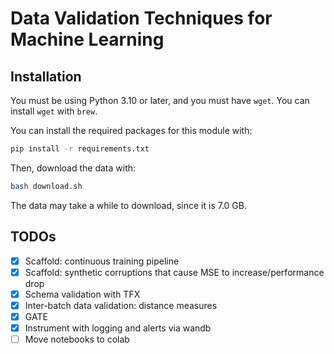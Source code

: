 # Data Validation Techniques for Machine Learning

## Installation

You must be using Python 3.10 or later, and you must have `wget`. You can install `wget` with `brew`.

You can install the required packages for this module with:

```bash
pip install -r requirements.txt
```

Then, download the data with:

```bash
bash download.sh
```

The data may take a while to download, since it is 7.0 GB.

## TODOs

- [x] Scaffold: continuous training pipeline
- [x] Scaffold: synthetic corruptions that cause MSE to increase/performance drop
- [x] Schema validation with TFX
- [x] Inter-batch data validation: distance measures
- [x] GATE
- [x] Instrument with logging and alerts via wandb
- [ ] Move notebooks to colab